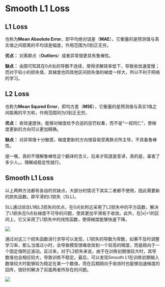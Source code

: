 # Smooth L1 Loss



## L1 Loss

也称为**Mean Absolute Error**，即平均绝对误差（**MAE**），它衡量的是预测值与真实值之间距离的平均误差幅度，作用范围为0到正无穷。

**优点：** 对离群点（**Outliers**）或者异常值更具有鲁棒性。

**缺点：** 由图可知其在0点处的导数不连续，使得求解效率低下，导致收敛速度慢；而对于较小的损失值，其梯度也同其他区间损失值的梯度一样大，所以不利于网络的学习。

## L2 Loss

也称为**Mean Squred Error**，即均方差（**MSE**），它衡量的是预测值与真实1值之间距离的平方和，作用范围同为0到正无穷。

**优点：** 收敛速度快，能够对梯度给予合适的惩罚权重，而不是“一视同仁”，使梯度更新的方向可以更加精确。

**缺点：** 对异常值十分敏感，梯度更新的方向很容易受离群点所主导，不具备鲁棒性。

提一嘴，真的不理解鲁棒性这个翻译的含义，后来才知道是音译，真的是，毒害了多少人。。理解成稳定性就行。

## Smooth L1 Loss

以上两种方法都有各自的优缺点，大部分的情况下其实二者都不使用，因此需要新的损失函数。即平滑的L1损失（SLL)。

SLL通过综合L1和L2损失的优点，在0点处附近采用了L2损失中的平方函数，解决了L1损失在0点处梯度不可导的问题，使其更加平滑易于收敛。此外，在|x|>1的区间上，它又采用了L1损失中的线性函数，使得梯度能够快速下降。

![](https://cdn.jsdelivr.net/gh/vllbc/img4blog//image/Pasted%20image%2020221107223125.png)

通过对这三个损失函数进行求导可以发现，L1损失的导数为常数，如果不及时调整学习率，那么当值过小时，会导致模型很难收敛到一个较高的精度，而是趋向于一个固定值附近波动。反过来，对于L2损失来说，由于在训练初期值较大时，其导数值也会相应较大，导致训练不稳定。最后，可以发现Smooth L1在训练初期输入数值较大时能够较为稳定在某一个数值，而在后期趋向于收敛时也能够加速梯度的回传，很好的解决了前面两者所存在的问题。

![](https://cdn.jsdelivr.net/gh/vllbc/img4blog//image/Pasted%20image%2020221107223240.png)
